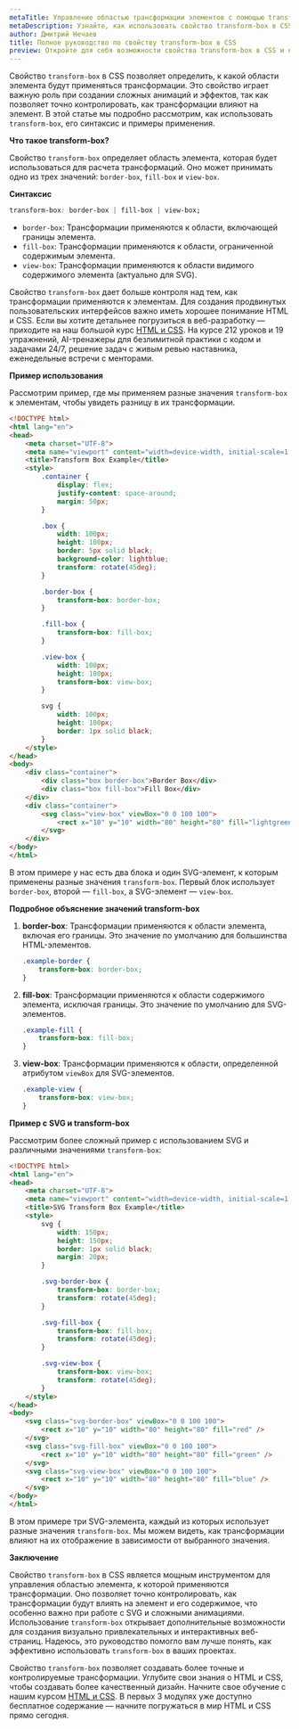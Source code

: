 ```yaml
---
metaTitle: Управление областью трансформации элементов с помощью transform-box в CSS
metaDescription: Узнайте, как использовать свойство transform-box в CSS для определения области элемента, к которой применяются свойства трансформации. Подробное руководство с примерами.
author: Дмитрий Нечаев
title: Полное руководство по свойству transform-box в CSS
preview: Откройте для себя возможности свойства transform-box в CSS и научитесь управлять областью трансформации элементов. Примеры и советы.
---
```


Свойство `transform-box` в CSS позволяет определить, к какой области элемента будут применяться трансформации. Это свойство играет важную роль при создании сложных анимаций и эффектов, так как позволяет точно контролировать, как трансформации влияют на элемент. В этой статье мы подробно рассмотрим, как использовать `transform-box`, его синтаксис и примеры применения.

**Что такое transform-box?**

Свойство `transform-box` определяет область элемента, которая будет использоваться для расчета трансформаций. Оно может принимать одно из трех значений: `border-box`, `fill-box` и `view-box`.

**Синтаксис**

```css
transform-box: border-box | fill-box | view-box;
```

- `border-box`: Трансформации применяются к области, включающей границы элемента.
- `fill-box`: Трансформации применяются к области, ограниченной содержимым элемента.
- `view-box`: Трансформации применяются к области видимого содержимого элемента (актуально для SVG).

Свойство `transform-box` дает больше контроля над тем, как трансформации применяются к элементам. Для создания продвинутых пользовательских интерфейсов важно иметь хорошее понимание HTML и CSS. Если вы хотите детальнее погрузиться в веб-разработку — приходите на наш большой курс [HTML и CSS](https://purpleschool.ru/course/html-css?utm_source=knowledgebase&utm_medium=text&utm_campaign=polnoe-rukovodstvo-po-svoystvu-transform-box-v-css). На курсе 212 уроков и 19 упражнений, AI-тренажеры для безлимитной практики с кодом и задачами 24/7, решение задач с живым ревью наставника, еженедельные встречи с менторами.

**Пример использования**

Рассмотрим пример, где мы применяем разные значения `transform-box` к элементам, чтобы увидеть разницу в их трансформации.

```html
<!DOCTYPE html>
<html lang="en">
<head>
    <meta charset="UTF-8">
    <meta name="viewport" content="width=device-width, initial-scale=1.0">
    <title>Transform Box Example</title>
    <style>
        .container {
            display: flex;
            justify-content: space-around;
            margin: 50px;
        }

        .box {
            width: 100px;
            height: 100px;
            border: 5px solid black;
            background-color: lightblue;
            transform: rotate(45deg);
        }

        .border-box {
            transform-box: border-box;
        }

        .fill-box {
            transform-box: fill-box;
        }

        .view-box {
            width: 100px;
            height: 100px;
            transform-box: view-box;
        }

        svg {
            width: 100px;
            height: 100px;
            border: 1px solid black;
        }
    </style>
</head>
<body>
    <div class="container">
        <div class="box border-box">Border Box</div>
        <div class="box fill-box">Fill Box</div>
    </div>
    <div class="container">
        <svg class="view-box" viewBox="0 0 100 100">
            <rect x="10" y="10" width="80" height="80" fill="lightgreen" />
        </svg>
    </div>
</body>
</html>
```

В этом примере у нас есть два блока и один SVG-элемент, к которым применены разные значения `transform-box`. Первый блок использует `border-box`, второй — `fill-box`, а SVG-элемент — `view-box`.

**Подробное объяснение значений transform-box**

1. **border-box**: Трансформации применяются к области элемента, включая его границы. Это значение по умолчанию для большинства HTML-элементов.
   ```css
   .example-border {
       transform-box: border-box;
   }
   ```

2. **fill-box**: Трансформации применяются к области содержимого элемента, исключая границы. Это значение по умолчанию для SVG-элементов.
   ```css
   .example-fill {
       transform-box: fill-box;
   }
   ```

3. **view-box**: Трансформации применяются к области, определенной атрибутом `viewBox` для SVG-элементов.
   ```css
   .example-view {
       transform-box: view-box;
   }
   ```

**Пример с SVG и transform-box**

Рассмотрим более сложный пример с использованием SVG и различными значениями `transform-box`:

```html
<!DOCTYPE html>
<html lang="en">
<head>
    <meta charset="UTF-8">
    <meta name="viewport" content="width=device-width, initial-scale=1.0">
    <title>SVG Transform Box Example</title>
    <style>
        svg {
            width: 150px;
            height: 150px;
            border: 1px solid black;
            margin: 20px;
        }

        .svg-border-box {
            transform-box: border-box;
            transform: rotate(45deg);
        }

        .svg-fill-box {
            transform-box: fill-box;
            transform: rotate(45deg);
        }

        .svg-view-box {
            transform-box: view-box;
            transform: rotate(45deg);
        }
    </style>
</head>
<body>
    <svg class="svg-border-box" viewBox="0 0 100 100">
        <rect x="10" y="10" width="80" height="80" fill="red" />
    </svg>
    <svg class="svg-fill-box" viewBox="0 0 100 100">
        <rect x="10" y="10" width="80" height="80" fill="green" />
    </svg>
    <svg class="svg-view-box" viewBox="0 0 100 100">
        <rect x="10" y="10" width="80" height="80" fill="blue" />
    </svg>
</body>
</html>
```

В этом примере три SVG-элемента, каждый из которых использует разные значения `transform-box`. Мы можем видеть, как трансформации влияют на их отображение в зависимости от выбранного значения.

**Заключение**

Свойство `transform-box` в CSS является мощным инструментом для управления областью элемента, к которой применяются трансформации. Оно позволяет точно контролировать, как трансформации будут влиять на элемент и его содержимое, что особенно важно при работе с SVG и сложными анимациями. Использование `transform-box` открывает дополнительные возможности для создания визуально привлекательных и интерактивных веб-страниц. Надеюсь, это руководство помогло вам лучше понять, как эффективно использовать `transform-box` в ваших проектах.

Свойство `transform-box` позволяет создавать более точные и контролируемые трансформации. Углубите свои знания о HTML и CSS, чтобы создавать более качественный дизайн. Начните свое обучение с нашим курсом [HTML и CSS](https://purpleschool.ru/course/html-css?utm_source=knowledgebase&utm_medium=text&utm_campaign=polnoe-rukovodstvo-po-svoystvu-transform-box-v-css). В первых 3 модулях уже доступно бесплатное содержание — начните погружаться в мир HTML и CSS прямо сегодня.
